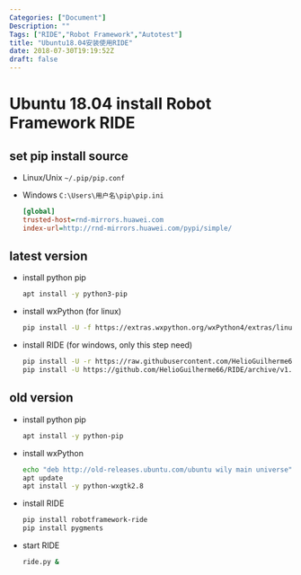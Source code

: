 ```yaml
---
Categories: ["Document"]
Description: ""
Tags: ["RIDE","Robot Framework","Autotest"]
title: "Ubuntu18.04安装使用RIDE"
date: 2018-07-30T19:19:52Z
draft: false
---
```


# Ubuntu 18.04 install Robot Framework RIDE

## set pip install source

- Linux/Unix `~/.pip/pip.conf`
- Windows `C:\Users\用户名\pip\pip.ini`

	```ini
	[global]
	trusted-host=rnd-mirrors.huawei.com
	index-url=http://rnd-mirrors.huawei.com/pypi/simple/
	```

## latest version

- install python pip

	```bash
	apt install -y python3-pip
	```

- install wxPython (for linux)

	```bash
	pip install -U -f https://extras.wxpython.org/wxPython4/extras/linux/gtk3/ubuntu-18.04 wxPython
	```

- install RIDE (for windows, only this step need)

	```bash
	pip install -U -r https://raw.githubusercontent.com/HelioGuilherme66/RIDE/v1.7.2/requirements.txt
	pip install -U https://github.com/HelioGuilherme66/RIDE/archive/v1.7.2.tar.gz
	```

## old version

- install python pip

	```bash
	apt install -y python-pip
	```

- install wxPython

	```bash
	echo "deb http://old-releases.ubuntu.com/ubuntu wily main universe" | tee /etc/apt/sources.list.d/wily-copies.list
	apt update
	apt install -y python-wxgtk2.8
	```

- install RIDE

	```bash
	pip install robotframework-ride
	pip install pygments
	```

- start RIDE

	```bash
	ride.py &
	```